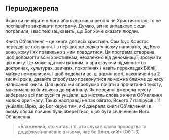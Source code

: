 ## Першоджерела

Якщо ви не вірите в Бога або якщо ваша релігія не Християнство, то не поспішайте закривати програму. Думаю, ви не випадково сюди потрапили, і вас теж зацікавить, що Бог хоче сказати людям.

Книга Об'явлення – це книга для всіх християн. Сам Ісус Христос передав це послання. І з перших же рядків у ньому написано, від Кого воно, кому і як правильно з ним поводитися. Ця програма створена, щоб допомогти всім християнам, незалежно від деномінації, зрозуміти цю книгу. Це може здатися важким, а враховуючи відмінності в доктринах, культурах, звичаях, поколіннях і навіть перекладах Біблії, майже неможливим. І щоб подолати всі ці відмінності, накопичені за 2 тисячі років, давайте спробуємо повернутися як можна ближче до часу написання книги. Для цього ми спробуємо почати з прочитання тексту, максимально близького до оригіналу. Як первинні джерела тексту виберемо всі папіруси та унціали, що містять слова з книги Об'явлення мовою оригіналу. Таких насправді не так багато. Всього 7 папірусів і 11 унціалів. Вірю, що Бог керує тим, які джерела книги Об'явлення і в якому обсязі повинні були зберегтися, щоб бути свідченням Його Об'явлення.

> «Блаженний, хто читає, і ті, хто слухає слова пророцтва та додержує написане в ньому, час бо близький!» (Об 1:3)
